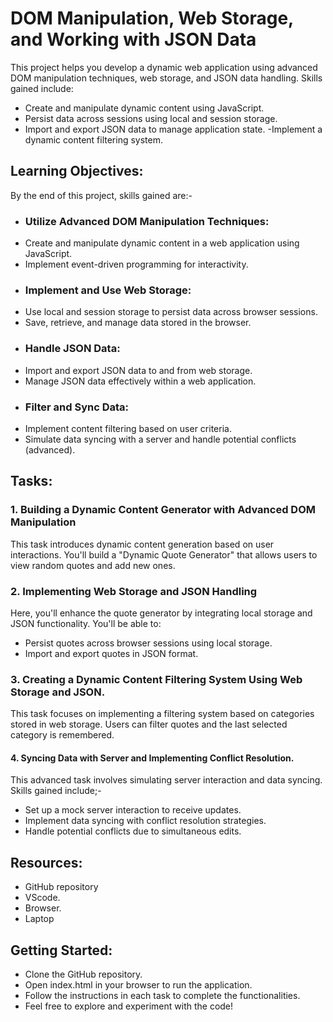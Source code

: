 # DOM Manipulation, Web Storage, and Working with JSON Data
This project helps you develop a dynamic web application using advanced DOM manipulation techniques, web storage, and JSON data handling. Skills gained include:
- Create and manipulate dynamic content using JavaScript.
- Persist data across sessions using local and session storage.
- Import and export JSON data to manage application state.
-Implement a dynamic content filtering system.

## Learning Objectives:
By the end of this project, skills gained are:-
- ### Utilize Advanced DOM Manipulation Techniques:
- Create and manipulate dynamic content in a web application using JavaScript.
- Implement event-driven programming for interactivity.
- ### Implement and Use Web Storage:
- Use local and session storage to persist data across browser sessions.
- Save, retrieve, and manage data stored in the browser.
- ### Handle JSON Data:
- Import and export JSON data to and from web storage.
- Manage JSON data effectively within a web application.
- ### Filter and Sync Data:
- Implement content filtering based on user criteria.
- Simulate data syncing with a server and handle potential conflicts (advanced).

## Tasks:
### 1. Building a Dynamic Content Generator with Advanced DOM Manipulation 
This task introduces dynamic content generation based on user interactions. You'll build a "Dynamic Quote Generator" that allows users to view random quotes and add new ones.

### 2. Implementing Web Storage and JSON Handling
Here, you'll enhance the quote generator by integrating local storage and JSON functionality. You'll be able to:
- Persist quotes across browser sessions using local storage.
- Import and export quotes in JSON format.

### 3. Creating a Dynamic Content Filtering System Using Web Storage and JSON.
This task focuses on implementing a filtering system based on categories stored in web storage. Users can filter quotes and the last selected category is remembered.

#### 4. Syncing Data with Server and Implementing Conflict Resolution. 
This advanced task involves simulating server interaction and data syncing. Skills gained include;-
- Set up a mock server interaction to receive updates.
- Implement data syncing with conflict resolution strategies.
- Handle potential conflicts due to simultaneous edits.

## Resources:
- GitHub repository
- VScode.
- Browser.
- Laptop

## Getting Started:
- Clone the GitHub repository.
- Open index.html in your browser to run the application.
- Follow the instructions in each task to complete the functionalities.
- Feel free to explore and experiment with the code!